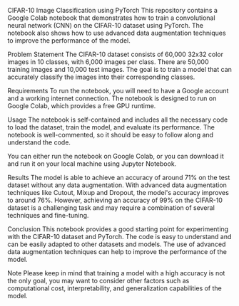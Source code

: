 CIFAR-10 Image Classification using PyTorch
This repository contains a Google Colab notebook that demonstrates how to train a convolutional neural network (CNN) on the CIFAR-10 dataset using PyTorch. The notebook also shows how to use advanced data augmentation techniques to improve the performance of the model.

Problem Statement
The CIFAR-10 dataset consists of 60,000 32x32 color images in 10 classes, with 6,000 images per class. There are 50,000 training images and 10,000 test images. The goal is to train a model that can accurately classify the images into their corresponding classes.

Requirements
To run the notebook, you will need to have a Google account and a working internet connection. The notebook is designed to run on Google Colab, which provides a free GPU runtime.

Usage
The notebook is self-contained and includes all the necessary code to load the dataset, train the model, and evaluate its performance. The notebook is well-commented, so it should be easy to follow along and understand the code.

You can either run the notebook on Google Colab, or you can download it and run it on your local machine using Jupyter Notebook.

Results
The model is able to achieve an accuracy of around 71% on the test dataset without any data augmentation. With advanced data augmentation techniques like Cutout, Mixup and Dropout, the model's accuracy improves to around 76%. However, achieving an accuracy of 99% on the CIFAR-10 dataset is a challenging task and may require a combination of several techniques and fine-tuning.

Conclusion
This notebook provides a good starting point for experimenting with the CIFAR-10 dataset and PyTorch. The code is easy to understand and can be easily adapted to other datasets and models. The use of advanced data augmentation techniques can help to improve the performance of the model.

Note
Please keep in mind that training a model with a high accuracy is not the only goal, you may want to consider other factors such as computational cost, interpretability, and generalization capabilities of the model.
